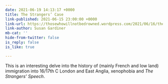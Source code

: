 ```yaml
---
date: 2021-06-19 14:13:17 +0000
title: The Strangers’ Case
link-published: 2021-06-15 23:00:00 +0000
link-url: https://thosewhowillnotbedrowned.wordpress.com/2021/06/16/the-strangers-case/
link-author: Susan Gardiner
mb-cat: ''
hide-from-twitter: false
is_reply: false
is_like: true

---
```

This is an interesting delve into the history of (mainly French and low land) immigration into 16/17th C London and East Anglia, xenophobia and _The Strangers’ Speech_.